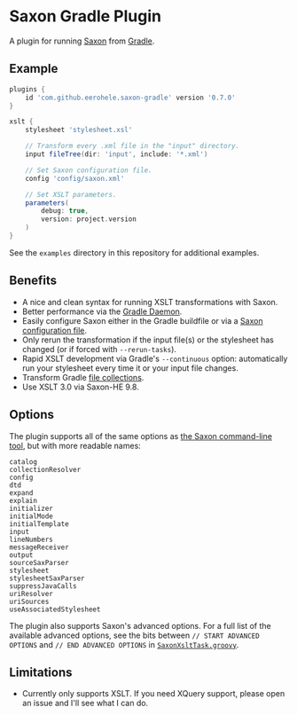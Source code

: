 Saxon Gradle Plugin
===================

A plugin for running [Saxon][saxon] from [Gradle][gradle].

## Example

```groovy
plugins {
    id 'com.github.eerohele.saxon-gradle' version '0.7.0'
}

xslt {
    stylesheet 'stylesheet.xsl'

    // Transform every .xml file in the "input" directory.
    input fileTree(dir: 'input', include: '*.xml')

    // Set Saxon configuration file.
    config 'config/saxon.xml'

    // Set XSLT parameters.
    parameters(
        debug: true,
        version: project.version
    )
}
```

See the `examples` directory in this repository for additional examples.

## Benefits
- A nice and clean syntax for running XSLT transformations with Saxon.
- Better performance via the [Gradle Daemon][gradle-daemon].
- Easily configure Saxon either in the Gradle buildfile or via a
  [Saxon configuration file][saxon-config-file].
- Only rerun the transformation if the input file(s) or the stylesheet has
  changed (or if forced with `--rerun-tasks`).
- Rapid XSLT development via Gradle's `--continuous` option: automatically
  run your stylesheet every time it or your input file changes.
- Transform Gradle [file collections][gradle-file-collections].
- Use XSLT 3.0 via Saxon-HE 9.8.

## Options

The plugin supports all of the same options as
[the Saxon command-line tool][saxon-command-line], but with more readable names:

```
catalog
collectionResolver
config
dtd
expand
explain
initializer
initialMode
initialTemplate
input
lineNumbers
messageReceiver
output
sourceSaxParser
stylesheet
stylesheetSaxParser
suppressJavaCalls
uriResolver
uriSources
useAssociatedStylesheet
```

The plugin also supports Saxon's advanced options. For a full list of the available advanced options, see the bits
between `// START ADVANCED OPTIONS` and `// END ADVANCED OPTIONS` in
[`SaxonXsltTask.groovy`](https://github.com/eerohele/saxon-gradle/blob/master/src/main/groovy/com/github/eerohele/SaxonXsltTask.groovy). 

## Limitations
- Currently only supports XSLT. If you need XQuery support, please open an issue
  and I'll see what I can do.

[gradle]: http://gradle.org/
[gradle-daemon]: https://docs.gradle.org/current/userguide/gradle_daemon.html
[gradle-file-collections]: https://docs.gradle.org/current/userguide/working_with_files.html#sec:file_collections
[saxon]: http://saxonica.com/
[saxon-command-line]: http://www.saxonica.com/html/documentation/using-xsl/commandline/
[saxon-config-file]: http://saxonica.com/html/documentation/configuration/configuration-file
